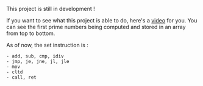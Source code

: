 This project is still in development !

If you want to see what this project is able to do, here's a [video](https://x.com/Sachagd_/status/1929201772364550402) for you. You can see the first prime numbers being computed and stored in an array from top to bottom.

As of now, the set instruction  is : 

    - add, sub, cmp, idiv 
    - jmp, je, jne, jl, jle
    - mov
    - cltd
    - call, ret
